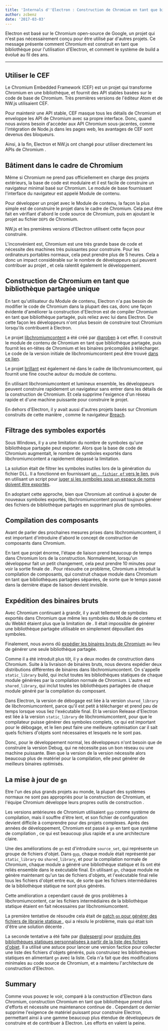 ```yaml
---
title: 'Internals d''Electron : Construction de Chromium en tant que bibliothèque'
author: zcbenz
date: '2017-03-03'
---
```


Electron est basé sur le Chromium open-source de Google, un projet qui n'est pas nécessairement conçu pour être utilisé par d'autres projets. Ce message présente comment Chromium est construit en tant que bibliothèque pour l'utilisation d'Electron, et comment le système de build a évolué au fil des ans.

---

## Utiliser le CEF

Le Chromium Embedded Framework (CEF) est un projet qui transforme Chromium en une bibliothèque, et fournit des API stables basées sur le code de base de Chromium. Très premières versions de l'éditeur Atom et de NW.js utilisaient CEF.

Pour maintenir une API stable, CEF masque tous les détails de Chromium et enveloppe les API de Chromium avec sa propre interface. Donc, quand nous avions besoin d'accéder aux API Chromium sous-jacentes, comme l'intégration de Node.js dans les pages web, les avantages de CEF sont devenus des bloqueurs.

Ainsi, à la fin, Electron et NW.js ont changé pour utiliser directement les APIs de Chromium .

## Bâtiment dans le cadre de Chromium

Même si Chromium ne prend pas officiellement en charge des projets extérieurs, la base de code est modulaire et il est facile de construire un navigateur minimal basé sur Chromium. Le module de base fournissant l'interface du navigateur est appelé Module de contenu.

Pour développer un projet avec le Module de contenu, la façon la plus simple est de construire le projet dans le cadre de Chromium. Cela peut être fait en vérifiant d'abord le code source de Chromium, puis en ajoutant le projet au fichier `DEPS` de Chromium.

NW.js et les premières versions d'Electron utilisent cette façon pour construire.

L'inconvénient est, Chromium est une très grande base de code et nécessite des machines très puissantes pour construire. Pour les ordinateurs portables normaux, cela peut prendre plus de 5 heures. Cela a donc un impact considérable sur le nombre de développeurs qui peuvent contribuer au projet , et cela ralentit également le développement.

## Construction de Chromium en tant que bibliothèque partagée unique

En tant qu'utilisateur du Module de contenu, Electron n'a pas besoin de modifier le code de Chromium dans la plupart des cas, donc une façon évidente d'améliorer la construction d'Electron est de compiler Chromium en tant que bibliothèque partagée, puis reliez avec lui dans Electron. De cette façon les développeurs n'ont plus besoin de construire tout Chromium lorsqu'ils contribuent à Electron.

Le projet [libchromiumcontent](https://github.com/electron/libchromiumcontent) a été créé par [@aroben](https://github.com/aroben) à cet effet. Il construit le module de contenu de Chromium en tant que bibliothèque partagée, puis fournit les en-têtes de Chromium et les binaires précompilés à télécharger. Le code de la version initiale de libchromiumcontent peut être trouvé [dans ce lien](https://github.com/electron/libchromiumcontent/tree/873daa8c57efa053d48aa378ac296b0a1206822c).

Le projet [brillant](https://github.com/electron/brightray) est également né dans le cadre de libchromiumcontent, qui fournit une fine couche autour du module de contenu.

En utilisant libchromiumcontent et lumineux ensemble, les développeurs peuvent construire rapidement un navigateur sans entrer dans les détails de la construction de Chromium. Et cela supprime l'exigence d'un réseau rapide et d'une machine puissante pour construire le projet.

En dehors d'Electron, il y avait aussi d'autres projets basés sur Chromium construits de cette manière , comme le navigateur [Breach](https://www.quora.com/Is-Breach-Browser-still-in-development).

## Filtrage des symboles exportés

Sous Windows, il y a une limitation du nombre de symboles qu'une bibliothèque partagée peut exporter. Alors que la base de code de Chromium augmentait, le nombre de symboles exportés dans libchromiumcontent a rapidement dépassé la limitation.

La solution était de filtrer les symboles inutiles lors de la génération du fichier DLL. Il a fonctionné en fournissant [un `. fichier ef` vers le lien](https://github.com/electron/libchromiumcontent/pull/11/commits/85ca0f60208eef2c5013a29bb4cf3d21feb5030b), puis en utilisant un script pour [juger si les symboles sous un espace de noms doivent être exportés](https://github.com/electron/libchromiumcontent/pull/47/commits/d2fed090e47392254f2981a56fe4208938e538cd).

En adoptant cette approche, bien que Chromium ait continué à ajouter de nouveaux symboles exportés, libchromiumcontent pouvait toujours générer des fichiers de bibliothèque partagés en supprimant plus de symboles.

## Compilation des composants

Avant de parler des prochaines mesures prises dans libchromiumcontent, il est important d'introduire d'abord le concept de construction de composants dans Chromium.

En tant que projet énorme, l'étape de liaison prend beaucoup de temps dans Chromium lors de la construction. Normalement, lorsqu'un développeur fait un petit changement, cela peut prendre 10 minutes pour voir la sortie finale de . Pour résoudre ce problème, Chromium a introduit la compilation de composants, qui construit chaque module dans Chromium en tant que bibliothèques partagées séparées, de sorte que le temps passé dans la dernière étape de liaison devient invisible.

## Expédition des binaires bruts

Avec Chromium continuant à grandir, il y avait tellement de symboles exportés dans Chromium que même les symboles du Module de contenu et du Webkit étaient plus que la limitation de . Il était impossible de générer une bibliothèque partagée utilisable en simplement dépouillant des symboles.

Finalement, nous avons dû [expédier les binaires bruts de Chromium](https://github.com/electron/libchromiumcontent/pull/98) au lieu de générer une seule bibliothèque partagée.

Comme il a été introduit plus tôt, il y a deux modes de construction dans Chromium. Suite à la livraison de binaires bruts, nous devons expédier deux distributions différentes de binaires dans libchromiumcontent. On s'appelle `static_library` build, qui inclut toutes les bibliothèques statiques de chaque module générées par la compilation normale de Chromium. L'autre est `shared_library`, qui inclut toutes les bibliothèques partagées de chaque module généré par la compilation du composant.

Dans Electron, la version de débogage est liée à la version `shared_library` de libchromiumcontent, parce qu'il est petit à télécharger et prend peu de temps lorsque vous liez l'exécutable final. Et la version Release d'Electron est liée à la version `static_library` de libchromiumcontent, pour que le compilateur puisse générer des symboles complets, ce qui est important pour le débogage, et le lien peut faire une meilleure optimisation car il sait quels fichiers d'objets sont nécessaires et lesquels ne le sont pas.

Donc, pour le développement normal, les développeurs n'ont besoin que de construire la version Debug, qui ne nécessite pas un bon réseau ou une machine puissante. Bien que la version de la version nécessite alors beaucoup plus de matériel pour la compilation, elle peut générer de meilleurs binaires optimisés.

## La mise à jour de `gn`

Etre l'un des plus grands projets au monde, la plupart des systèmes normaux ne sont pas appropriés pour la construction de Chromium, et l'équipe Chromium développe leurs propres outils de construction .

Les versions antérieures de Chromium utilisaient `gyp` comme système de compilation, mais il souffre d'être lent, et son fichier de configuration devient difficile à comprendre pour des projets complexes. Après des années de développement, Chromium est passé à `gn` en tant que système de compilation , ce qui est beaucoup plus rapide et a une architecture claire.

Une des améliorations de `gn` est d'introduire `source_set`, qui représente un groupe de fichiers d'objet. Dans `gyp`, chaque module était représenté par `static_library` ou `shared_library`, et pour la compilation normale de Chromium, chaque module a généré une bibliothèque statique et ils ont été reliés ensemble dans le exécutable final. En utilisant `gn`, chaque module ne génère maintenant qu'un tas de fichiers d'objets, et l'exécutable final relie tous les fichiers d'objet entre eux, de sorte que les fichiers intermédiaires de la bibliothèque statique ne sont plus générés.

Cette amélioration a cependant causé de gros problèmes à libchromiumcontent, car les fichiers intermédiaires de la bibliothèque statique étaient en fait nécessaires par libchromiumcontent.

La première tentative de résoudre cela était de [patch `gn` pour générer des fichiers de librairie statique ](https://github.com/electron/libchromiumcontent/pull/239), qui a résolu le problème, mais qui était loin d'être une solution décente .

La seconde tentative a été faite par [@alespergl](https://github.com/alespergl) pour [produire des bibliothèques statiques personnalisées à partir de la liste des fichiers d'objet](https://github.com/electron/libchromiumcontent/pull/249). Il a utilisé une astuce pour lancer une version factice pour collecter une liste des fichiers d'objets générés, puis construisez les bibliothèques statiques en alimentant `gn` avec la liste. Cela n'a fait que des modifications minimales au code source de Chromium, et a maintenu l'architecture de construction d'Electron.

## Summary

Comme vous pouvez le voir, comparé à la construction d'Electron dans Chromium, construction Chromium en tant que bibliothèque prend plus d'efforts et nécessite une maintenance continue de . Cependant ce dernier supprime l'exigence de matériel puissant pour construire Electron, permettant ainsi à une gamme beaucoup plus étendue de développeurs de construire et de contribuer à Electron. Les efforts en valent la peine.

